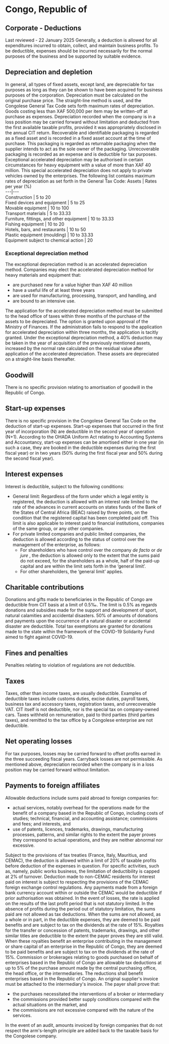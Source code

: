 # Congo, Republic of
## Corporate - Deductions
Last reviewed - 22 January 2025
Generally, a deduction is allowed for all expenditures incurred to obtain, collect, and maintain business profits. To be deductible, expenses should be incurred necessarily for the normal purposes of the business and be supported by suitable evidence.
## Depreciation and depletion
In general, all types of fixed assets, except land, are depreciable for tax purposes as long as they can be shown to have been acquired for business purposes of the corporation. Depreciation must be calculated on the original purchase price. The straight-line method is used, and the Congolese General Tax Code sets forth maximum rates of depreciation. Goods costing less than XAF 500,000 per item may be written-off at purchase as expenses.
Depreciation recorded when the company is in a loss position may be carried forward without limitation and deducted from the first available taxable profits, provided it was appropriately disclosed in the annual CIT return.
Recoverable and identifiable packaging is regarded as a fixed asset and is recorded in a fixed asset account at the time of purchase. This packaging is regarded as returnable packaging when the supplier intends to act as the sole owner of the packaging.
Unrecoverable packaging is recorded as an expense and is deductible for tax purposes.
Exceptional accelerated depreciation may be authorised in certain circumstances for heavy equipment with a value of more than XAF 40 million. This special accelerated depreciation does not apply to private vehicles owned by the enterprises.
The following list contains maximum rates of depreciation as set forth in the General Tax Code:
Assets | Rates per year (%)  
---|---  
Construction | 5 to 20  
Fixed devices and equipment | 5 to 25  
Movable equipment | 10 to 100  
Transport materials | 5 to 33.33  
Furniture, fittings, and other equipment | 10 to 33.33  
Fishing equipment | 10 to 20  
Hotels, bars, and restaurants | 10 to 50  
Plastic equipment (moulding) | 10 to 33.33  
Equipment subject to chemical action | 20  
### Exceptional depreciation method
The exceptional depreciation method is an accelerated depreciation method.
Companies may elect the accelerated depreciation method for heavy materials and equipment that:
  * are purchased new for a value higher than XAF 40 million
  * have a useful life of at least three years
  * are used for manufacturing, processing, transport, and handling, and
  * are bound to an intensive use.


The application for the accelerated depreciation method must be submitted to the head office of taxes within three months of the purchase of the assets to be depreciated. The option is granted upon approval of the Ministry of Finances. If the administration fails to respond to the application for accelerated depreciation within three months, the application is tacitly granted.
Under the exceptional depreciation method, a 40% deduction may be taken in the year of acquisition of the previously mentioned assets, increased by the normal rate calculated on the residual value after application of the accelerated depreciation. These assets are depreciated on a straight-line basis thereafter.
## Goodwill
There is no specific provision relating to amortisation of goodwill in the Republic of Congo.
## Start-up expenses
There is no specific provision in the Congolese General Tax Code on the deduction of start-up expenses. Start-up expenses that occurred in the first year of incorporation (N) are deductible in the second year of operation (N+1).
According to the OHADA Uniform Act relating to Accounting Systems and Accountancy, start-up expenses can be amortised either in one year (in such a case, they are booked in the deductible expenses during the first fiscal year) or in two years (50% during the first fiscal year and 50% during the second fiscal year).
## Interest expenses
Interest is deductible, subject to the following conditions:
  * General limit: Regardless of the form under which a legal entity is registered, the deduction is allowed with an interest rate limited to the rate of the advances in current accounts on states funds of the Bank of the States of Central Africa (BEAC) raised by three points, on the condition that the registered capital has been completed paid off. This limit is also applicable to interest paid to financial institutions, companies of the same group, or any other companies.
  * For private limited companies and public limited companies, the deduction is allowed according to the status of control over the management of the enterprise, as follows: 
    * For shareholders who have control over the company _de facto_ or _de jure_ , the deduction is allowed only to the extent that the sums paid do not exceed, for the shareholders as a whole, half of the paid-up capital and are within the limit sets forth in the ‘general limit’.
    * For other shareholders, the ‘general limit’ applies.


## Charitable contributions
Donations and gifts made to beneficiaries in the Republic of Congo are deductible from CIT basis at a limit of 0.5‰. The limit is 0.5% as regards donations and subsidies made for the support and development of sport, natural calamities and accidental disasters. 50% of amounts of donations and payments upon the occurrence of a natural disaster or accidental disaster are deductible.
Total tax exemptions are granted for donations made to the state within the framework of the COVID-19 Solidarity Fund aimed to fight against COVID-19.
## Fines and penalties
Penalties relating to violation of regulations are not deductible.
## Taxes
Taxes, other than income taxes, are usually deductible. Examples of deductible taxes include customs duties, excise duties, payroll taxes, business tax and accessory taxes, registration taxes, and unrecoverable VAT.
CIT itself is not deductible, nor is the special tax on company-owned cars.
Taxes withheld on remuneration, paid to third parties (third parties taxes), and remitted to the tax office by a Congolese enterprise are not deductible.
## Net operating losses
For tax purposes, losses may be carried forward to offset profits earned in the three succeeding fiscal years. Carryback losses are not permissible.
As mentioned above, depreciation recorded when the company is in a loss position may be carried forward without limitation.
## Payments to foreign affiliates
Allowable deductions include sums paid abroad to foreign companies for:
  * actual services, notably overhead for the operations made for the benefit of a company based in the Republic of Congo, including costs of studies; technical, financial, and accounting assistance; commissions and fees; and interests, and
  * use of patents, licences, trademarks, drawings, manufacturing processes, patterns, and similar rights to the extent the payer proves they correspond to actual operations, and they are neither abnormal nor excessive.


Subject to the provisions of tax treaties (France, Italy, Mauritius, and CEMAC), the deduction is allowed within a limit of 20% of taxable profits before deduction of the expenses in question. For specific activities, such as, namely, public works business, the limitation of deductibility is capped at 2% of turnover.
Deduction made to non-CEMAC residents for interest paid on interest is subject to respecting the provisions of the CEMAC foreign exchange control regulations. 
Any payments made from a foreign bank currency account within or outside the CEMAC would be deductible if prior authorisation was obtained.
In the event of losses, the rate is applied on the results of the last profit period that is not statutory limited. In the absence of profits during the period out of statutory limitation, the sums paid are not allowed as tax deductions.
When the sums are not allowed, as a whole or in part, in the deductible expenses, they are deemed to be paid benefits and are subject to tax on the dividends at the rate of 15%.
Royalties for the transfer or concession of patents, trademarks, drawings, and other similar titles are deductible to the extent the payer proves they are still valid. When these royalties benefit an enterprise contributing in the management or share capital of an enterprise in the Republic of Congo, they are deemed to be paid benefits and are subject to tax on the dividends at the rate of 15%.
Commission or brokerages relating to goods purchased on behalf of enterprises based in the Republic of Congo are allowable tax deductions at up to 5% of the purchase amount made by the central purchasing office, the head office, or the intermediaries. The reductions shall benefit enterprises based in the Republic of Congo. An original supplier's invoice must be attached to the intermediary's invoice.
The payer shall prove that:
  * the purchases necessitated the interventions of a broker or intermediary
  * the commissions provided better supply conditions compared with the actual situations on the market, and
  * the commissions are not excessive compared with the nature of the services.


In the event of an audit, amounts invoiced by foreign companies that do not respect the arm's-length principle are added back to the taxable basis for the Congolese company.
